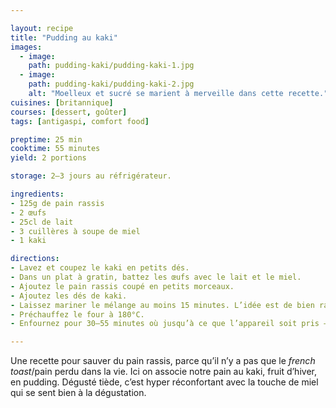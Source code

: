 ```yaml
---

layout: recipe
title: "Pudding au kaki"
images:
  - image:
    path: pudding-kaki/pudding-kaki-1.jpg
  - image:
    path: pudding-kaki/pudding-kaki-2.jpg
    alt: "Moelleux et sucré se marient à merveille dans cette recette."
cuisines: [britannique]
courses: [dessert, goûter]
tags: [antigaspi, comfort food]

preptime: 25 min
cooktime: 55 minutes
yield: 2 portions

storage: 2–3 jours au réfrigérateur.

ingredients:
- 125g de pain rassis
- 2 œufs
- 25cl de lait
- 3 cuillères à soupe de miel
- 1 kaki

directions:
- Lavez et coupez le kaki en petits dés.
- Dans un plat à gratin, battez les œufs avec le lait et le miel.
- Ajoutez le pain rassis coupé en petits morceaux.
- Ajoutez les dés de kaki.
- Laissez mariner le mélange au moins 15 minutes. L’idée est de bien ramollir le pain avant cuisson.
- Préchauffez le four à 180°C.
- Enfournez pour 30–55 minutes où jusqu’à ce que l’appareil soit pris – ça va dépendre de votre plat mais également du degré de maturité de votre kaki.

---
```


Une recette pour sauver du pain rassis, parce qu’il n’y a pas que le <i alt="en">french toast</i>/pain perdu dans la vie. Ici on associe notre pain au kaki, fruit d’hiver, en pudding. Dégusté tiède, c’est hyper réconfortant avec la touche de miel qui se sent bien à la dégustation.